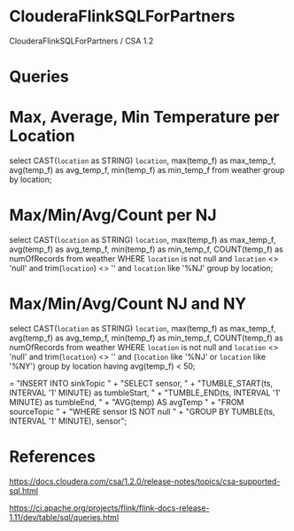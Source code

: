 # ClouderaFlinkSQLForPartners
ClouderaFlinkSQLForPartners / CSA 1.2


# Queries

# Max, Average, Min Temperature per Location

select CAST(`location` as STRING) `location`, max(temp_f) as max_temp_f, avg(temp_f) as avg_temp_f, min(temp_f) as min_temp_f from weather group by location;

# Max/Min/Avg/Count per NJ
select CAST(`location` as STRING) `location`, max(temp_f) as max_temp_f, avg(temp_f) as avg_temp_f, min(temp_f) as min_temp_f,
       COUNT(temp_f) as numOfRecords
from weather 
WHERE `location` is not null and `location` <> 'null' and trim(`location`) <> '' and `location` like '%NJ'
group by location;

# Max/Min/Avg/Count NJ and NY

select CAST(`location` as STRING) `location`, max(temp_f) as max_temp_f, avg(temp_f) as avg_temp_f, min(temp_f) as min_temp_f,
       COUNT(temp_f) as numOfRecords
from weather 
WHERE `location` is not null and `location` <> 'null' and trim(`location`) <> '' and (`location` like '%NJ' or `location` like '%NY')
group by location
having avg(temp_f) < 50;


= "INSERT INTO sinkTopic "
                + "SELECT sensor, "
                + "TUMBLE_START(ts, INTERVAL '1' MINUTE) as tumbleStart, "
                + "TUMBLE_END(ts, INTERVAL '1' MINUTE) as tumbleEnd, "
                + "AVG(temp) AS avgTemp "
                + "FROM sourceTopic "
                + "WHERE sensor IS NOT null "
                + "GROUP BY TUMBLE(ts, INTERVAL '1' MINUTE), sensor";
                
# References

https://docs.cloudera.com/csa/1.2.0/release-notes/topics/csa-supported-sql.html

https://ci.apache.org/projects/flink/flink-docs-release-1.11/dev/table/sql/queries.html

